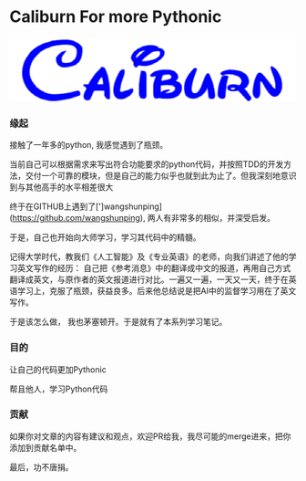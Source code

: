 # Caliburn For more Pythonic

<img src="https://github.com/LoveYakamoz/Caliburn/blob/master/image/caliburn.png" width="532" height="112" />

### 缘起

接触了一年多的python, 我感觉遇到了瓶颈。

当前自己可以根据需求来写出符合功能要求的python代码，并按照TDD的开发方法，交付一个可靠的模块，但是自己的能力似乎也就到此为止了。但我深刻地意识到与其他高手的水平相差很大

终于在GITHUB上遇到了[']wangshunping](https://github.com/wangshunping), 两人有非常多的相似，并深受启发。

于是，自己也开始向大师学习，学习其代码中的精髓。

记得大学时代，教我们《人工智能》及《专业英语》的老师，向我们讲述了他的学习英文写作的经历：
自己把《参考消息》中的翻译成中文的报道，再用自己方式翻译成英文，与原作者的英文报道进行对比。一遍又一遍，一天又一天，终于在英语学习上，克服了瓶颈，获益良多。后来他总结说是把AI中的监督学习用在了英文写作。

于是该怎么做， 我也茅塞顿开。于是就有了本系列学习笔记。


### 目的

让自己的代码更加Pythonic

帮且他人，学习Python代码

### 贡献

如果你对文章的内容有建议和观点，欢迎PR给我，我尽可能的merge进来，把你添加到贡献名单中。

最后，功不唐捐。





